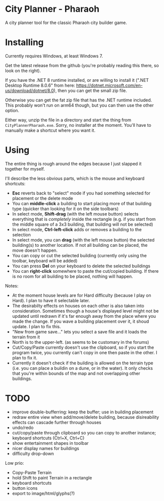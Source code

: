 # City Planner - Pharaoh

A city planner tool for the classic Pharaoh city builder game.

# Installing

Currently requires Windows, at least Windows 7.

Get the latest release from the github (you're probably reading this there, so look on the right).

If you have the .NET 8 runtime installed, or are willing to install it
(".NET Desktop Runtime 8.0.6" from here: https://dotnet.microsoft.com/en-us/download/dotnet/8.0),
then you can get the small zip file.

Otherwise you can get the fat zip file that has the .NET runtime included.
This probably won't run on arm64 though, but you can then use the other option.

Either way, unzip the file in a directory and start the thing from `CityPlannerPharaoh.exe`.
Sorry, no installer at the moment. You'll have to manually make a shortcut where you want it.

# Using

The entire thing is rough around the edges because I just slapped it together for myself.

I'll describe the less obvious parts, which is the mouse and keyboard shortcuts:

* **Esc** reverts back to "select" mode if you had something selected for placement or the delete mode
* You can **middle-click** a building to start placing more of that building type (quicker than looking for it on the side toolbars)
* In select mode, **Shift-drag** (with the left mouse button) selects everything that is *completely* inside the rectangle
  (e.g. if you start from the middle square of a 3x3 building, that building will not be selected)
* In select mode, **Ctrl-left-click** adds or removes a building to the selection
* In select mode, you can **drag** (with the left mouse button) the selected building(s) to another location. If not all building can be placed, the move doesn't happen.
* You can copy or cut the selected building (currently only using the toolbar, keyboard will be added)
* You can press **Del** on your keyboard to delete the selected buildings
* You can **right-click** somewhere to paste the cut/copied building. If there is no room for all building to be placed, nothing will happen.

Notes:

* At the moment house levels are for Hard difficulty (because I play on Hard). I plan to have it selectable later.
* The desirabilty effects on houses on each other is also taken into consideration. Sometimes though a house's displayed level might not be updated until redrawn if it's far enough away from the place where you made the change. If you wave a building placement over it, it shoud update. I plan to fix this.
* "New from game save..." lets you select a save file and it loads the terrain from it
* North is to the upper-left. (as seems to be customary in the forums)
* Cut/Copy/Paste currently doesn't use the clipboard, so if you start the program twice, you currently can't copy in one then paste in the other. I plan to fix it.
* Currently it doesn't check if the building is allowed on the terrain type (i.e. you can place a buildin on a dune, or in the water). It only checks that you're within bounds of the map and not overlapping other buildings.

# TODO

- improve double-bufferring: keep the buffer; use in building placement
- redraw entire view when add/move/delete building, because disireability effects can cascade further through houses
- undo/redo
- cut/copy/paste through clipboard so you can copy to another instance; keyboard shortcuts (Ctrl+X, Ctrl+C)
- show entertainment shapes in toolbar
- nicer display names for buildings
- difficulty drop-down

Low prio:

- Copy-Paste Terrain
- hold Shift to paint Terrain in a rectangle
- keyboard shortcuts
- button icons
- export to image/html/glyphs(?)
